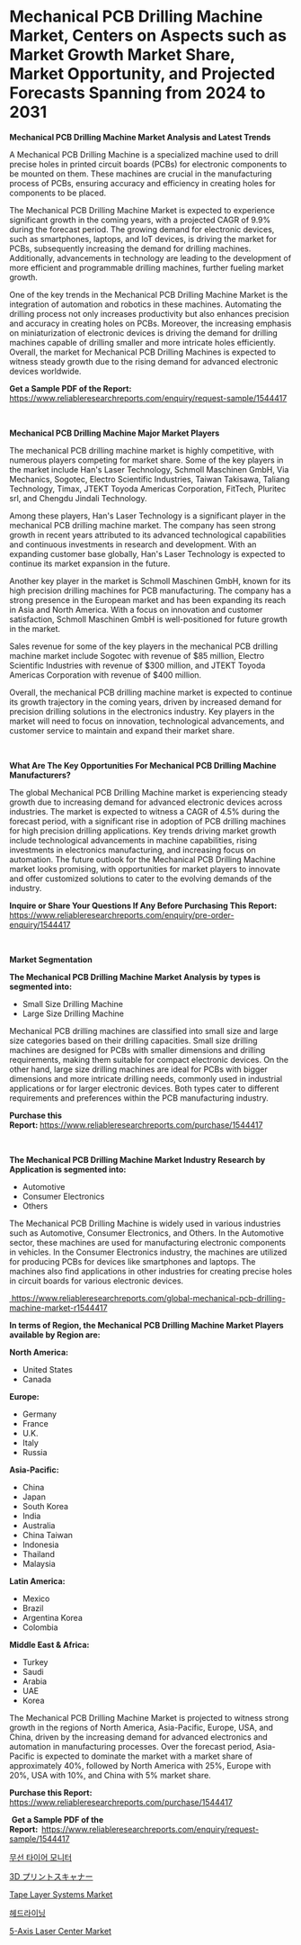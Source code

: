 <p><h1>Mechanical PCB Drilling Machine Market, Centers on Aspects such as Market Growth Market Share, Market Opportunity, and Projected Forecasts Spanning from 2024 to 2031</h1></p><p><strong>Mechanical PCB Drilling Machine Market Analysis and Latest Trends</strong></p>
<p><p>A Mechanical PCB Drilling Machine is a specialized machine used to drill precise holes in printed circuit boards (PCBs) for electronic components to be mounted on them. These machines are crucial in the manufacturing process of PCBs, ensuring accuracy and efficiency in creating holes for components to be placed.</p><p>The Mechanical PCB Drilling Machine Market is expected to experience significant growth in the coming years, with a projected CAGR of 9.9% during the forecast period. The growing demand for electronic devices, such as smartphones, laptops, and IoT devices, is driving the market for PCBs, subsequently increasing the demand for drilling machines. Additionally, advancements in technology are leading to the development of more efficient and programmable drilling machines, further fueling market growth.</p><p>One of the key trends in the Mechanical PCB Drilling Machine Market is the integration of automation and robotics in these machines. Automating the drilling process not only increases productivity but also enhances precision and accuracy in creating holes on PCBs. Moreover, the increasing emphasis on miniaturization of electronic devices is driving the demand for drilling machines capable of drilling smaller and more intricate holes efficiently. Overall, the market for Mechanical PCB Drilling Machines is expected to witness steady growth due to the rising demand for advanced electronic devices worldwide.</p></p>
<p><strong>Get a Sample PDF of the Report:&nbsp;</strong> <a href="https://www.reliableresearchreports.com/enquiry/request-sample/1544417">https://www.reliableresearchreports.com/enquiry/request-sample/1544417</a></p>
<p>&nbsp;</p>
<p><strong>Mechanical PCB Drilling Machine Major Market Players</strong></p>
<p><p>The mechanical PCB drilling machine market is highly competitive, with numerous players competing for market share. Some of the key players in the market include Han's Laser Technology, Schmoll Maschinen GmbH, Via Mechanics, Sogotec, Electro Scientific Industries, Taiwan Takisawa, Taliang Technology, Timax, JTEKT Toyoda Americas Corporation, FitTech, Pluritec srl, and Chengdu Jindali Technology.</p><p>Among these players, Han's Laser Technology is a significant player in the mechanical PCB drilling machine market. The company has seen strong growth in recent years attributed to its advanced technological capabilities and continuous investments in research and development. With an expanding customer base globally, Han's Laser Technology is expected to continue its market expansion in the future.</p><p>Another key player in the market is Schmoll Maschinen GmbH, known for its high precision drilling machines for PCB manufacturing. The company has a strong presence in the European market and has been expanding its reach in Asia and North America. With a focus on innovation and customer satisfaction, Schmoll Maschinen GmbH is well-positioned for future growth in the market.</p><p>Sales revenue for some of the key players in the mechanical PCB drilling machine market include Sogotec with revenue of $85 million, Electro Scientific Industries with revenue of $300 million, and JTEKT Toyoda Americas Corporation with revenue of $400 million.</p><p>Overall, the mechanical PCB drilling machine market is expected to continue its growth trajectory in the coming years, driven by increased demand for precision drilling solutions in the electronics industry. Key players in the market will need to focus on innovation, technological advancements, and customer service to maintain and expand their market share.</p></p>
<p>&nbsp;</p>
<p><strong>What Are The Key Opportunities For Mechanical PCB Drilling Machine Manufacturers?</strong></p>
<p><p>The global Mechanical PCB Drilling Machine market is experiencing steady growth due to increasing demand for advanced electronic devices across industries. The market is expected to witness a CAGR of 4.5% during the forecast period, with a significant rise in adoption of PCB drilling machines for high precision drilling applications. Key trends driving market growth include technological advancements in machine capabilities, rising investments in electronics manufacturing, and increasing focus on automation. The future outlook for the Mechanical PCB Drilling Machine market looks promising, with opportunities for market players to innovate and offer customized solutions to cater to the evolving demands of the industry.</p></p>
<p><strong>Inquire or Share Your Questions If Any Before Purchasing This Report:</strong> <a href="https://www.reliableresearchreports.com/enquiry/pre-order-enquiry/1544417">https://www.reliableresearchreports.com/enquiry/pre-order-enquiry/1544417</a></p>
<p>&nbsp;</p>
<p><strong>Market Segmentation</strong></p>
<p><strong>The Mechanical PCB Drilling Machine Market Analysis by types is segmented into:</strong></p>
<p><ul><li>Small Size Drilling Machine</li><li>Large Size Drilling Machine</li></ul></p>
<p><p>Mechanical PCB drilling machines are classified into small size and large size categories based on their drilling capacities. Small size drilling machines are designed for PCBs with smaller dimensions and drilling requirements, making them suitable for compact electronic devices. On the other hand, large size drilling machines are ideal for PCBs with bigger dimensions and more intricate drilling needs, commonly used in industrial applications or for larger electronic devices. Both types cater to different requirements and preferences within the PCB manufacturing industry.</p></p>
<p><strong>Purchase this Report:&nbsp;</strong><a href="https://www.reliableresearchreports.com/purchase/1544417">https://www.reliableresearchreports.com/purchase/1544417</a></p>
<p>&nbsp;</p>
<p><strong>The Mechanical PCB Drilling Machine Market Industry Research by Application is segmented into:</strong></p>
<p><ul><li>Automotive</li><li>Consumer Electronics</li><li>Others</li></ul></p>
<p><p>The Mechanical PCB Drilling Machine is widely used in various industries such as Automotive, Consumer Electronics, and Others. In the Automotive sector, these machines are used for manufacturing electronic components in vehicles. In the Consumer Electronics industry, the machines are utilized for producing PCBs for devices like smartphones and laptops. The machines also find applications in other industries for creating precise holes in circuit boards for various electronic devices.</p></p>
<p><a href="https://www.reliableresearchreports.com/global-mechanical-pcb-drilling-machine-market-r1544417">&nbsp;https://www.reliableresearchreports.com/global-mechanical-pcb-drilling-machine-market-r1544417</a></p>
<p><strong>In terms of Region, the Mechanical PCB Drilling Machine Market Players available by Region are:</strong></p>
<p>
    <p> <strong> North America: </strong>
        <ul>
            <li>United States</li>
            <li>Canada</li>
        </ul>
        </p> 
    <p> <strong> Europe: </strong>
        <ul>
            <li>Germany</li>
            <li>France</li>
            <li>U.K.</li>
            <li>Italy</li>
            <li>Russia</li>
        </ul>
        </p> 
    <p> <strong> Asia-Pacific: </strong>
        <ul>
            <li>China</li>
            <li>Japan</li>
            <li>South Korea</li>
            <li>India</li>
            <li>Australia</li>
            <li>China Taiwan</li>
            <li>Indonesia</li>
            <li>Thailand</li>
            <li>Malaysia</li>
        </ul>
        </p> 
    <p> <strong> Latin America: </strong>
        <ul>
            <li>Mexico</li>
            <li>Brazil</li>
            <li>Argentina Korea</li>
            <li>Colombia</li>
        </ul>
        </p> 
    <p> <strong> Middle East & Africa: </strong>
        <ul>
            <li>Turkey</li>
            <li>Saudi</li>
            <li>Arabia</li>
            <li>UAE</li>
            <li>Korea</li>
        </ul>
    </p>
    </p>
<p><p>The Mechanical PCB Drilling Machine Market is projected to witness strong growth in the regions of North America, Asia-Pacific, Europe, USA, and China, driven by the increasing demand for advanced electronics and automation in manufacturing processes. Over the forecast period, Asia-Pacific is expected to dominate the market with a market share of approximately 40%, followed by North America with 25%, Europe with 20%, USA with 10%, and China with 5% market share.</p></p>
<p><strong>Purchase this Report: </strong><a href="https://www.reliableresearchreports.com/purchase/1544417">https://www.reliableresearchreports.com/purchase/1544417</a></p>
<p>&nbsp;<strong>Get a Sample PDF of the Report:&nbsp;&nbsp;</strong><a href="https://www.reliableresearchreports.com/enquiry/request-sample/1544417">https://www.reliableresearchreports.com/enquiry/request-sample/1544417</a></p>
<p><strong></strong></p>
<p><p><a href="https://github.com/sougarounis/Market-Research-Report-List-3/blob/main/621926536510.md">무선 타이어 모니터</a></p><p><a href="https://medium.com/@saigekulas/3d%E3%83%97%E3%83%AA%E3%83%B3%E3%83%88%E3%82%B9%E3%82%AD%E3%83%A3%E3%83%8A%E3%83%BC%E5%B8%82%E5%A0%B4-%E7%A8%AE%E9%A1%9E-%E3%82%A2%E3%83%97%E3%83%AA%E3%82%B1%E3%83%BC%E3%82%B7%E3%83%A7%E3%83%B3-%E3%81%8A%E3%82%88%E3%81%B3%E5%9C%B0%E7%90%86%E3%81%AB%E3%82%88%E3%82%8B%E5%8C%85%E6%8B%AC%E7%9A%84%E3%81%AA%E8%A9%95%E4%BE%A1-7030ca63dfe4">3D プリントスキャナー</a></p><p><a href="https://github.com/lataunyatinikmelvin59ilbd0dv/Market-Research-Report-List-2/blob/main/tape-layer-systems-market.md">Tape Layer Systems Market</a></p><p><a href="https://github.com/chupp85/Market-Research-Report-List-1/blob/main/514845536509.md">헤드라이닝</a></p><p><a href="https://github.com/JameTravis/Market-Research-Report-List-4/blob/main/5-axis-laser-center-market.md">5-Axis Laser Center Market</a></p></p>